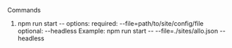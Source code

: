 Commands

1) npm run start --
    options:
        required:
            --file=path/to/site/config/file
        optional:
            --headless
    Example: npm run start -- --file=./sites/allo.json --headless